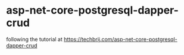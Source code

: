 # asp-net-core-postgresql-dapper-crud
following the tutorial at https://techbrij.com/asp-net-core-postgresql-dapper-crud
